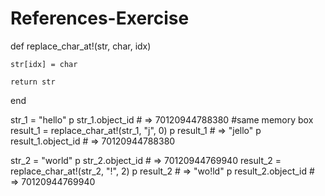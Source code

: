 # References-Exercise
def replace_char_at!(str, char, idx)

    str[idx] = char

    return str
end


str_1 = "hello"
p str_1.object_id                       # => 70120944788380 #same memory box
result_1 = replace_char_at!(str_1, "j", 0)
p result_1                              # => "jello"
p result_1.object_id                    # => 70120944788380


str_2 = "world"
p str_2.object_id                       # => 70120944769940
result_2 = replace_char_at!(str_2, "!", 2) 
p result_2                              # => "wo!ld"
p result_2.object_id                    # => 70120944769940
